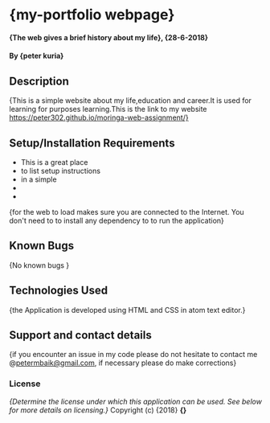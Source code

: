 # {my-portfolio webpage}
#### {The web gives a brief history about my life}, {28-6-2018}
#### By **{peter kuria}**
## Description
{This is a simple website about my life,education and career.It is used for learning for purposes learning.This is the link to my website https://peter302.github.io/moringa-web-assignment/}
## Setup/Installation Requirements
* This is a great place
* to list setup instructions
* in a simple
*
*
{for the web to load makes sure you are connected to the Internet. You don't need to to install any dependency to to run the application}
## Known Bugs
{No known bugs }
## Technologies Used
{the Application is developed using HTML and CSS in atom text editor.}
## Support and contact details
{if you encounter an issue in my code please do not hesitate to contact me @petermbaik@gmail.com, if necessary please do make corrections}
### License
*{Determine the license under which this application can be used.  See below for more details on licensing.}*
Copyright (c) {2018} **{}**
